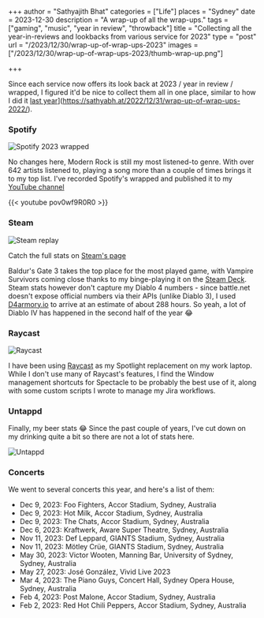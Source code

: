 +++
author = "Sathyajith Bhat"
categories = ["Life"]
places = "Sydney"
date = 2023-12-30
description = "A wrap-up of all the wrap-ups."
tags = ["gaming", "music", "year in review", "throwback"]
title = "Collecting all the year-in-reviews and lookbacks from various service for 2023"
type = "post"
url = "/2023/12/30/wrap-up-of-wrap-ups-2023"
images = ["/2023/12/30/wrap-up-of-wrap-ups-2023/thumb-wrap-up.png"]

+++

Since each service now offers its look back at 2023 / year in review / wrapped, I figured it'd be nice to collect them all in one place, similar to how I did it [last year](https://sathyabh.at/2022/12/31/wrap-up-of-wrap-ups-2022/)](https://sathyabh.at/2022/12/31/wrap-up-of-wrap-ups-2022/).

### Spotify

![Spotify 2023 wrapped](https://i.sathyabh.at/sb/wrapped/2022/spotify.jpg)

No changes here, Modern Rock is still my most listened-to genre. With over 642 artists listened to, playing a song more than a couple of times brings it to my top list. I've recorded Spotify's wrapped and published it to my [YouTube channel](https://www.youtube.com/watch?v=pov0wf9R0R0)

{{< youtube pov0wf9R0R0 >}}

### Steam

![Steam replay](https://i.sathyabh.at/sb/wrapped/2023/steam.png)

Catch the full stats on [Steam's page](https://s.team/y23/dmwmfff?l=english)

Baldur's Gate 3 takes the top place for the most played game, with Vampire Survivors coming close thanks to my binge-playing it on the [Steam Deck](/2023/03/20/weekly-notes-11-2023/). Steam stats however don't capture my Diablo 4 numbers - since battle.net doesn't expose official numbers via their APIs (unlike Diablo 3), I used [D4armory.io](https://d4armory.io/) to arrive at an estimate of about 288 hours. So yeah, a lot of Diablo IV has happened in the second half of the year 😂


### Raycast

![Raycast](https://i.sathyabh.at/sb/wrapped/2023/raycast.jpg)

I have been using [Raycast](https://www.raycast.com/) as my Spotlight replacement on my work laptop. While I don't use many of Raycast's features, I find the Window management shortcuts for Spectacle to be probably the best use of it, along with some custom scripts I wrote to manage my Jira workflows.

### Untappd

Finally, my beer stats 😂 Since the past couple of years, I've cut down on my drinking quite a bit so there are not a lot of stats here.

![Untappd](https://i.sathyabh.at/sb/wrapped/2023/Untappd.jpg)

### Concerts

We went to several concerts this year, and here's a list of them:

* Dec 9, 2023: Foo Fighters, Accor Stadium, Sydney, Australia
* Dec 9, 2023: Hot Milk, Accor Stadium, Sydney, Australia
* Dec 9, 2023: The Chats, Accor Stadium, Sydney, Australia
* Dec 6, 2023: Kraftwerk, Aware Super Theatre, Sydney, Australia
* Nov 11, 2023: Def Leppard, GIANTS Stadium, Sydney, Australia
* Nov 11, 2023: Mötley Crüe, GIANTS Stadium, Sydney, Australia
* May 30, 2023: Victor Wooten, Manning Bar, University of Sydney, Sydney, Australia
* May 27, 2023: José González, Vivid Live 2023
* Mar 4, 2023: The Piano Guys, Concert Hall, Sydney Opera House, Sydney, Australia
* Feb 4, 2023: Post Malone, Accor Stadium, Sydney, Australia
* Feb 2, 2023: Red Hot Chili Peppers, Accor Stadium, Sydney, Australia
